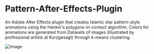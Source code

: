 # Pattern-After-Effects-Plugin
An Adobe After Effects plugin that creates Islamic star pattern-style animations using the Hankin's polygons-in-contact algorithm. Colors for animations are generated from 
Datasets of images (illustrated by professional artists at Kurzgesagt) through k-means clustering.

![image](https://user-images.githubusercontent.com/73742037/131870277-e8160855-5182-44c5-ae20-615a08d93686.png)



